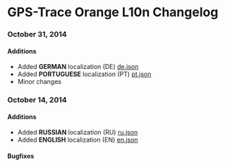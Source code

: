 GPS-Trace Orange L10n Changelog
==========================

### October 31, 2014

#### Additions

* Added **GERMAN** localization (DE) [de.json](L10n/de.js)
* Added **PORTUGUESE** localization (PT) [pt.json](L10n/pt.js)
* Minor changes


### October 14, 2014

#### Additions

* Added **RUSSIAN** localization (RU) [ru.json](L10n/ru.js)
* Added **ENGLISH** localization (EN) [en.json](L10n/en.js)

#### Bugfixes
